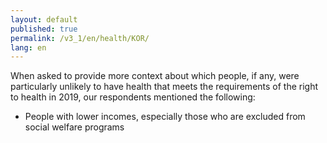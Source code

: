 ```yaml
---
layout: default
published: true
permalink: /v3_1/en/health/KOR/
lang: en
---
```


When asked to provide more context about which people, if any, were particularly unlikely to have health that meets the requirements of the right to health in 2019, our respondents mentioned the following:

- People with lower incomes, especially those who are excluded from social welfare programs 
